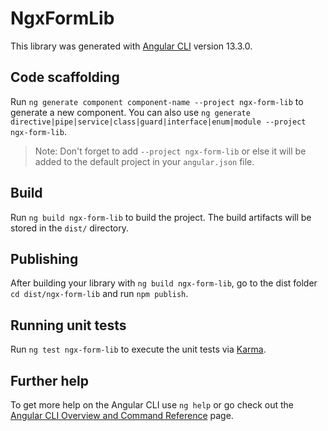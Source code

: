 # NgxFormLib

This library was generated with [Angular CLI](https://github.com/angular/angular-cli) version 13.3.0.

## Code scaffolding

Run `ng generate component component-name --project ngx-form-lib` to generate a new component. You can also use `ng generate directive|pipe|service|class|guard|interface|enum|module --project ngx-form-lib`.
> Note: Don't forget to add `--project ngx-form-lib` or else it will be added to the default project in your `angular.json` file. 

## Build

Run `ng build ngx-form-lib` to build the project. The build artifacts will be stored in the `dist/` directory.

## Publishing

After building your library with `ng build ngx-form-lib`, go to the dist folder `cd dist/ngx-form-lib` and run `npm publish`.

## Running unit tests

Run `ng test ngx-form-lib` to execute the unit tests via [Karma](https://karma-runner.github.io).

## Further help

To get more help on the Angular CLI use `ng help` or go check out the [Angular CLI Overview and Command Reference](https://angular.io/cli) page.
